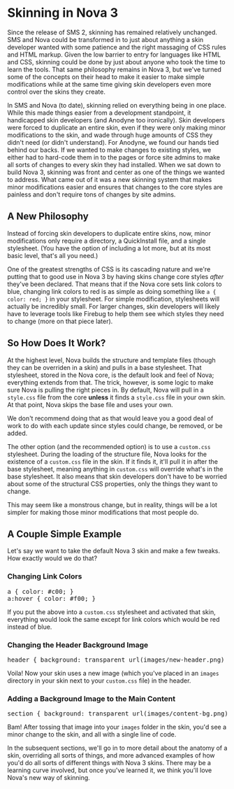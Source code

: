 # Skinning in Nova 3

Since the release of SMS 2, skinning has remained relatively unchanged. SMS and Nova could be transformed in to just about anything a skin developer wanted with some patience and the right massaging of CSS rules and HTML markup. Given the low barrier to entry for languages like HTML and CSS, skinning could be done by just about anyone who took the time to learn the tools. That same philosophy remains in Nova 3, but we've turned some of the concepts on their head to make it easier to make simple modifications while at the same time giving skin developers even more control over the skins they create.

In SMS and Nova (to date), skinning relied on everything being in one place. While this made things easier from a development standpoint, it handicapped skin developers (and Anodyne too ironically). Skin developers were forced to duplicate an entire skin, even if they were only making minor modifications to the skin, and wade through huge amounts of CSS they didn't need (or didn't understand). For Anodyne, we found our hands tied behind our backs. If we wanted to make changes to existing styles, we either had to hard-code them in to the pages or force site admins to make all sorts of changes to every skin they had installed. When we sat down to build Nova 3, skinning was front and center as one of the things we wanted to address. What came out of it was a new skinning system that makes minor modifications easier and ensures that changes to the core styles are painless and don't require tons of changes by site admins.

## A New Philosophy

Instead of forcing skin developers to duplicate entire skins, now, minor modifications only require a directory, a QuickInstall file, and a single stylesheet. (You have the option of including a lot more, but at its most basic level, that's all you need.)

One of the greatest strengths of CSS is its cascading nature and we're putting that to good use in Nova 3 by having skins change core styles _after_ they've been declared. That means that if the Nova core sets link colors to blue, changing link colors to red is as simple as doing something like `a { color: red; }` in your stylesheet. For simple modification, stylesheets will actually be incredibly small. For larger changes, skin developers will likely have to leverage tools like Firebug to help them see which styles they need to change (more on that piece later).

## So How Does It Work?

At the highest level, Nova builds the structure and template files (though they can be overriden in a skin) and pulls in a base stylesheet. That stylesheet, stored in the Nova core, is the default look and feel of Nova; everything extends from that. The trick, however, is some logic to make sure Nova is pulling the right pieces in. By default, Nova will pull in a `style.css` file from the core __unless__ it finds a `style.css` file in your own skin. At that point, Nova skips the base file and uses your own.

<p class="alert">We don't recommend doing that as that would leave you a good deal of work to do with each update since styles could change, be removed, or be added.</p>

The other option (and the recommended option) is to use a `custom.css` stylesheet. During the loading of the structure file, Nova looks for the existence of a `custom.css` file in the skin. If it finds it, it'll pull it in after the base stylesheet, meaning anything in `custom.css` will override what's in the base stylesheet. It also means that skin developers don't have to be worried about some of the structural CSS properties, only the things they want to change.

This may seem like a monstrous change, but in reality, things will be a lot simpler for making those minor modifications that most people do.

## A Couple Simple Example

Let's say we want to take the default Nova 3 skin and make a few tweaks. How exactly would we do that?

### Changing Link Colors

<pre>a { color: #c00; }
a:hover { color: #f00; }</pre>

If you put the above into a `custom.css` stylesheet and activated that skin, everything would look the same except for link colors which would be red instead of blue.

### Changing the Header Background Image

<pre>header { background: transparent url(images/new-header.png) no-repeat top left; }</pre>

Voila! Now your skin uses a new image (which you've placed in an `images` directory in your skin next to your `custom.css` file) in the header.

### Adding a Background Image to the Main Content

<pre>section { background: transparent url(images/content-bg.png) no-repeat top center; }</pre>

Bam! After tossing that image into your `images` folder in the skin, you'd see a minor change to the skin, and all with a single line of code.

In the subsequent sections, we'll go in to more detail about the anatomy of a skin, overriding all sorts of things, and more advanced examples of how you'd do all sorts of different things with Nova 3 skins. There may be a learning curve involved, but once you've learned it, we think you'll love Nova's new way of skinning.